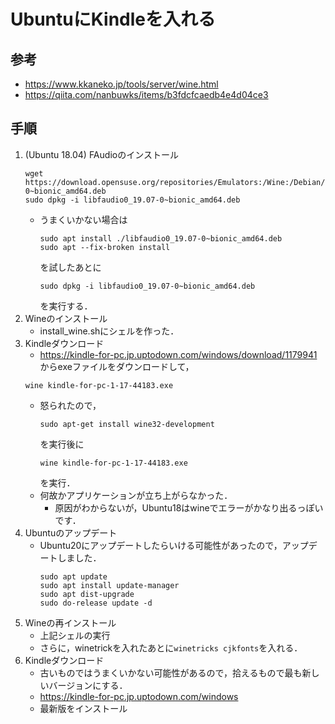 # UbuntuにKindleを入れる
## 参考
- https://www.kkaneko.jp/tools/server/wine.html
- https://qiita.com/nanbuwks/items/b3fdcfcaedb4e4d04ce3
## 手順
1. (Ubuntu 18.04) FAudioのインストール
    ```
    wget https://download.opensuse.org/repositories/Emulators:/Wine:/Debian/xUbuntu_18.04/amd64/libfaudio0_19.07-0~bionic_amd64.deb
    sudo dpkg -i libfaudio0_19.07-0~bionic_amd64.deb
    ```
    - うまくいかない場合は
        ```
        sudo apt install ./libfaudio0_19.07-0~bionic_amd64.deb
        sudo apt --fix-broken install
        ```
        を試したあとに
        ```
        sudo dpkg -i libfaudio0_19.07-0~bionic_amd64.deb
        ```
        を実行する．
2. Wineのインストール
    - install_wine.shにシェルを作った．
3. Kindleダウンロード
    - https://kindle-for-pc.jp.uptodown.com/windows/download/1179941
    からexeファイルをダウンロードして，
    ```
    wine kindle-for-pc-1-17-44183.exe
    ```
    - 怒られたので，
        ```
        sudo apt-get install wine32-development
        ```
        を実行後に
        ```
        wine kindle-for-pc-1-17-44183.exe
        ```
        を実行．
    - 何故かアプリケーションが立ち上がらなかった．
        - 原因がわからないが，Ubuntu18はwineでエラーがかなり出るっぽいです．
4. Ubuntuのアップデート
    - Ubuntu20にアップデートしたらいける可能性があったので，アップデートしました．
        ```
        sudo apt update
        sudo apt install update-manager
        sudo apt dist-upgrade
        sudo do-release update -d
        ```
5. Wineの再インストール
    - 上記シェルの実行
    - さらに，winetrickを入れたあとに```winetricks cjkfonts```を入れる．
6. Kindleダウンロード
    - 古いものではうまくいかない可能性があるので，拾えるもので最も新しいバージョンにする．
    - https://kindle-for-pc.jp.uptodown.com/windows
    - 最新版をインストール